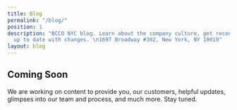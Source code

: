 ```yaml
---
title: Blog
permalink: "/blog/"
position: 1
description: "BCCO NYC blog. Learn about the company culture, get recent news, stay
  up to date with changes. \n1697 Broadway #302, New York, NY 10019"
layout: blog
---
```


## Coming Soon ##

We are working on content to provide you, our customers, helpful updates, glimpses into our team and process, and much more. Stay tuned. 